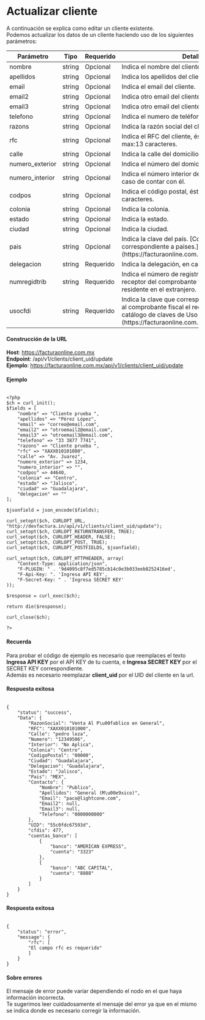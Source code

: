 # Actualizar cliente

A continuación se explica como editar un cliente existente.  
Podemos actualizar los datos de un cliente haciendo uso de los siguientes parámetros:

<table>
    <thead>
        <tr>
            <th>Parámetro</th>
            <th>Tipo</th>
            <th>Requerido</th>
            <th>Detalles</th>
        </tr>
    <thead>
    <tbody>
        <tr>
            <td>nombre</td>
            <td>string</td>
            <td>Opcional</td>
            <td>Indica el nombre del cliente.</td>
        </tr>
        <tr>
            <td>apellidos</td>
            <td>string</td>
            <td>Opcional</td>
            <td>Indica los apellidos del cliente.</td>
        </tr>
        <tr>
            <td>email</td>
            <td>string</td>
            <td>Opcional</td>
            <td>Indica el email del cliente.</td>
        </tr>
        <tr>
            <td>email2</td>
            <td>string</td>
            <td>Opcional</td>
            <td>Indica otro email del cliente.</td>
        </tr>
        <tr>
            <td>email3</td>
            <td>string</td>
            <td>Opcional</td>
            <td>Indica otro email del cliente.</td>
        </tr>
        <tr>
            <td>telefono</td>
            <td>string</td>
            <td>Opcional</td>
            <td>Indica el numero de teléfono</td>
        </tr>
        <tr>
            <td>razons</td>
            <td>string</td>
            <td>Opcional</td>
            <td>Indica la razón social del cliente.</td>
        </tr>
        <tr>
            <td>rfc</td>
            <td>string</td>
            <td>Opcional</td>
            <td>Indica el RFC del cliente, éste debe tener min:12 y max:13 caracteres.</td>
        </tr>
        <tr>
            <td>calle</td>
            <td>string</td>
            <td>Opcional</td>
            <td>Indica la calle del domicilio fiscal.</td>
        </tr>
        <tr>
            <td>numero_exterior</td>
            <td>string</td>
            <td>Opcional</td>
            <td>Indica el número del domicilio fiscal.</td>
        </tr>
        <tr>
            <td>numero_interior</td>
            <td>string</td>
            <td>Opcional</td>
            <td>Indica el número interior del domicilio fiscal, en caso de contar con él.</td>
        </tr>
        <tr>
            <td>codpos</td>
            <td>string</td>
            <td>Opcional</td>
            <td>Indica el código postal, éste debe tener min:5 caracteres.</td>
        </tr>
        <tr>
            <td>colonia</td>
            <td>string</td>
            <td>Opcional</td>
            <td>Indica la colonia.</td>
        </tr>
        <tr>
            <td>estado</td>
            <td>string</td>
            <td>Opcional</td>
            <td>Indica la estado.</td>
        </tr>
        <tr>
            <td>ciudad</td>
            <td>string</td>
            <td>Opcional</td>
            <td>Indica la ciudad.</td>
        </tr>
        <tr>
            <td>pais</td>
            <td>string</td>
            <td>Opcional</td>
            <td>Indica la clave del país.
            [Consulta el catálogo correspondiente a paises.](https://facturaonline.com.mx/docs/pa%C3%ADs)</td>
        </tr>
        <tr>
            <td>delegacion</td>
            <td>string</td>
            <td>Requerido</td>
            <td>Indica la delegación, en caso de contar con ella.</td>
        </tr>
        <tr>
            <td>numregidtrib</td>
            <td>string</td>
            <td>Requerido</td>
            <td>Indica el número de registro de identidad fiscal del receptor del comprobante fiscal cuando éste sea residente en el extranjero.</td>
        </tr>
        <tr>
            <td>usocfdi</td>
            <td>string</td>
            <td>Requerido</td>
            <td>Indica la clave que corresponda al uso que le dará al comprobante fiscal el receptor.
            [Consulta el catálogo de claves de Uso de CFDI.](https://facturaonline.com.mx/docs/uso-de-cfdi)</td>
        </tr>
    </tbody>
</table>


#### Construcción de la URL

**Host**: https://facturaonline.com.mx  
**Endpoint**:  /api/v1/clients/client_uid/update  
**Ejemplo**:  https://facturaonline.com.mx/api/v1/clients/client_uid/update  


#### Ejemplo

```

<?php
$ch = curl_init();
$fields = [
    "nombre" => "Cliente prueba ",
    "apellidos" => "Pérez López",
    "email" => "correo@email.com",
    "email2" => "otroemail2@email.com",
    "email3" => "otroemail3@email.com",
    "telefono" => "33 3877 7741",
    "razons" => "Cliente prueba ",
    "rfc" => "XAXX010101000",
    "calle" => "Av. Juarez",
    "numero_exterior" => 1234,
    "numero_interior" => "",
    "codpos" => 44640,
    "colonia" => "Centro",
    "estado" => "Jalisco",
    "ciudad" => "Guadalajara",
    "delegacion" => ""
];

$jsonfield = json_encode($fields);

curl_setopt($ch, CURLOPT_URL, "http://devfactura.in/api/v1/clients/client_uid/update");
curl_setopt($ch, CURLOPT_RETURNTRANSFER, TRUE);
curl_setopt($ch, CURLOPT_HEADER, FALSE);
curl_setopt($ch, CURLOPT_POST, TRUE);
curl_setopt($ch, CURLOPT_POSTFIELDS, $jsonfield);

curl_setopt($ch, CURLOPT_HTTPHEADER, array(
    "Content-Type: application/json",
    "F-PLUGIN: " . '9d4095c8f7ed5785cb14c0e3b033eeb8252416ed',
    "F-Api-Key: ". 'Ingresa API KEY',
    "F-Secret-Key: " . 'Ingresa SECRET KEY'
));

$response = curl_exec($ch);

return die($response);

curl_close($ch);

?>

```


#### Recuerda

Para probar el código de ejemplo es necesario que reemplaces el texto  **Ingresa API KEY**  por el API KEY de tu cuenta, e **Ingresa SECRET KEY**  por el SECRET KEY correspondiente.  
Además es necesario reemplazar **client_uid**  por el UID del cliente en la url.


#### Respuesta exitosa

```

{
    "status": "success",
    "Data": {
        "RazonSocial": "Venta Al P\u00fablico en General",
        "RFC": "XAXX010101000",
        "Calle": "pedro loza",
        "Numero": "12349506",
        "Interior": "No Aplica",
        "Colonia": "Centro",
        "CodigoPostal": "00000",
        "Ciudad": "Guadalajara",
        "Delegacion": "Guadalajara",
        "Estado": "Jalisco",
        "Pais": "MEX",
        "Contacto": {
            "Nombre": "Publico",
            "Apellidos": "General (M\u00e9xico)",
            "Email": "paco@lightcone.com",
            "Email2": null,
            "Email3": null,
            "Telefono": "0000000000"
        },
        "UID": "55c0fdc67593d",
        "cfdis": 477,
        "cuentas_banco": [
            {
                "banco": "AMERICAN EXPRESS",
                "cuenta": "3323"
            },
            {
                "banco": "ABC CAPITAL",
                "cuenta": "8888"
            }
        ]
    }
}

```


#### Respuesta exitosa

```

{
    "status": "error",
    "message": {
        "rfc": [
        "El campo rfc es requerido"
        ]
    }
}

```

#### Sobre errores

El mensaje de error puede variar dependiendo el nodo en el que haya información incorrecta.  
Te sugerimos leer cuidadosamente el mensaje del error ya que en el mismo se indica donde es necesario corregir la información.
